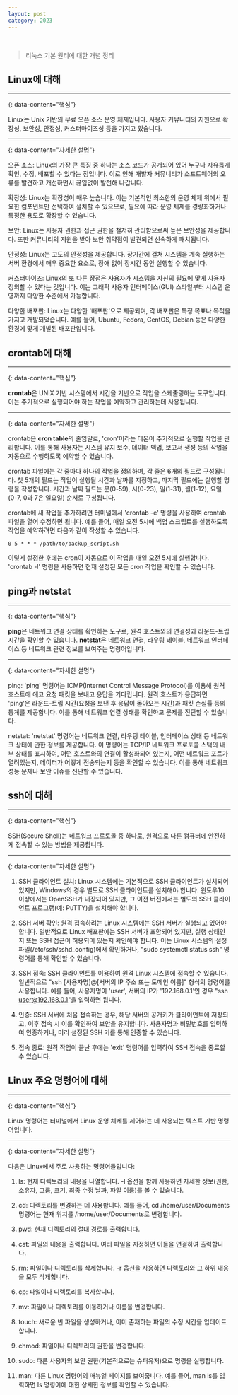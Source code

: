 ```yaml
---
layout: post
category: 2023
---
```


<br/>

> 리눅스 기본 원리에 대한 개념 정리


## Linux에 대해

---
{: data-content="핵심"}

Linux는 Unix 기반의 무료 오픈 소스 운영 체제입니다. 사용자 커뮤니티의 지원으로 확장성, 보안성, 안정성, 커스터마이즈성 등을 가지고 있습니다.

---
{: data-content="자세한 설명"}

오픈 소스: Linux의 가장 큰 특징 중 하나는 소스 코드가 공개되어 있어 누구나 자유롭게 확인, 수정, 배포할 수 있다는 점입니다. 이로 인해 개발자 커뮤니티가 소프트웨어의 오류를 발견하고 개선하면서 끊임없이 발전해 나갑니다.

확장성: Linux는 확장성이 매우 높습니다. 이는 기본적인 최소한의 운영 체제 위에서 필요한 컴포넌트만 선택하여 설치할 수 있으므로, 필요에 따라 운영 체제를 경량화하거나 특정한 용도로 확장할 수 있습니다.

보안: Linux는 사용자 권한과 접근 권한을 철저히 관리함으로써 높은 보안성을 제공합니다. 또한 커뮤니티의 지원을 받아 보안 취약점이 발견되면 신속하게 패치됩니다.

안정성: Linux는 고도의 안정성을 제공합니다. 장기간에 걸쳐 시스템을 계속 실행하는 서버 환경에서 매우 중요한 요소로, 장애 없이 장시간 동안 실행할 수 있습니다.

커스터마이즈: Linux의 또 다른 장점은 사용자가 시스템을 자신의 필요에 맞게 사용자 정의할 수 있다는 것입니다. 이는 그래픽 사용자 인터페이스(GUI) 스타일부터 시스템 운영까지 다양한 수준에서 가능합니다.

다양한 배포판: Linux는 다양한 '배포판'으로 제공되며, 각 배포판은 특정 목표나 목적을 가지고 개발되었습니다. 예를 들어, Ubuntu, Fedora, CentOS, Debian 등은 다양한 환경에 맞게 개발된 배포판입니다.


## crontab에 대해

---
{: data-content="핵심"}

**crontab**은 UNIX 기반 시스템에서 시간을 기반으로 작업을 스케줄링하는 도구입니다. 이는 주기적으로 실행되어야 하는 작업을 예약하고 관리하는데 사용됩니다.

---
{: data-content="자세한 설명"}

crontab은 **cron table**의 줄임말로, 'cron'이라는 데몬이 주기적으로 실행할 작업을 관리합니다. 이를 통해 사용자는 시스템 유지 보수, 데이터 백업, 보고서 생성 등의 작업을 자동으로 수행하도록 예약할 수 있습니다.

crontab 파일에는 각 줄마다 하나의 작업을 정의하며, 각 줄은 6개의 필드로 구성됩니다. 첫 5개의 필드는 작업이 실행될 시간과 날짜를 지정하고, 마지막 필드에는 실행할 명령을 작성합니다. 시간과 날짜 필드는 분(0-59), 시(0-23), 일(1-31), 월(1-12), 요일(0-7, 0과 7은 일요일) 순서로 구성됩니다.

crontab에 새 작업을 추가하려면 터미널에서 'crontab -e' 명령을 사용하여 crontab 파일을 열어 수정하면 됩니다. 예를 들어, 매일 오전 5시에 백업 스크립트를 실행하도록 작업을 예약하려면 다음과 같이 작성할 수 있습니다.

```
0 5 * * * /path/to/backup_script.sh
```

이렇게 설정한 후에는 cron이 자동으로 이 작업을 매일 오전 5시에 실행합니다. 'crontab -l' 명령을 사용하면 현재 설정된 모든 cron 작업을 확인할 수 있습니다.


## ping과 netstat 

---
{: data-content="핵심"}

**ping**은 네트워크 연결 상태를 확인하는 도구로, 원격 호스트와의 연결성과 라운드-트립 시간을 확인할 수 있습니다. **netstat**은 네트워크 연결, 라우팅 테이블, 네트워크 인터페이스 등 네트워크 관련 정보를 보여주는 명령어입니다.

---
{: data-content="자세한 설명"}

ping: 'ping' 명령어는 ICMP(Internet Control Message Protocol)를 이용해 원격 호스트에 에코 요청 패킷을 보내고 응답을 기다립니다. 원격 호스트가 응답하면 'ping'은 라운드-트립 시간(요청을 보낸 후 응답이 돌아오는 시간)과 패킷 손실률 등의 통계를 제공합니다. 이를 통해 네트워크 연결 상태를 확인하고 문제를 진단할 수 있습니다.

netstat: 'netstat' 명령어는 네트워크 연결, 라우팅 테이블, 인터페이스 상태 등 네트워크 상태에 관한 정보를 제공합니다. 이 명령어는 TCP/IP 네트워크 프로토콜 스택의 내부 상태를 표시하여, 어떤 호스트와의 연결이 활성화되어 있는지, 어떤 네트워크 포트가 열려있는지, 데이터가 어떻게 전송되는지 등을 확인할 수 있습니다. 이를 통해 네트워크 성능 문제나 보안 이슈를 진단할 수 있습니다.


## ssh에 대해 

---
{: data-content="핵심"}

SSH(Secure Shell)는 네트워크 프로토콜 중 하나로, 원격으로 다른 컴퓨터에 안전하게 접속할 수 있는 방법을 제공합니다.

---
{: data-content="자세한 설명"}

1. SSH 클라이언트 설치: Linux 시스템에는 기본적으로 SSH 클라이언트가 설치되어 있지만, Windows의 경우 별도로 SSH 클라이언트를 설치해야 합니다. 윈도우10 이상에서는 OpenSSH가 내장되어 있지만, 그 이전 버전에서는 별도의 SSH 클라이언트 프로그램(예: PuTTY)을 설치해야 합니다.

2. SSH 서버 확인: 원격 접속하려는 Linux 시스템에는 SSH 서버가 실행되고 있어야 합니다. 일반적으로 Linux 배포판에는 SSH 서버가 포함되어 있지만, 실행 상태인지 또는 SSH 접근이 허용되어 있는지 확인해야 합니다. 이는 Linux 시스템의 설정 파일(/etc/ssh/sshd_config)에서 확인하거나, "sudo systemctl status ssh" 명령어를 통해 확인할 수 있습니다.

3. SSH 접속: SSH 클라이언트를 이용하여 원격 Linux 시스템에 접속할 수 있습니다. 일반적으로 "ssh [사용자명]@[서버의 IP 주소 또는 도메인 이름]" 형식의 명령어를 사용합니다. 예를 들어, 사용자명이 'user', 서버의 IP가 '192.168.0.1'인 경우 "ssh user@192.168.0.1"을 입력하면 됩니다.

4. 인증: SSH 서버에 처음 접속하는 경우, 해당 서버의 공개키가 클라이언트에 저장되고, 이후 접속 시 이를 확인하여 보안을 유지합니다. 사용자명과 비밀번호를 입력하여 인증하거나, 미리 설정된 SSH 키를 통해 인증할 수 있습니다.

5. 접속 종료: 원격 작업이 끝난 후에는 'exit' 명령어를 입력하여 SSH 접속을 종료할 수 있습니다.


## Linux 주요 명령어에 대해

---
{: data-content="핵심"}

Linux 명령어는 터미널에서 Linux 운영 체제를 제어하는 데 사용되는 텍스트 기반 명령어입니다.

---
{: data-content="자세한 설명"}

다음은 Linux에서 주로 사용하는 명령어들입니다:

1. ls: 현재 디렉토리의 내용을 나열합니다. -l 옵션을 함께 사용하면 자세한 정보(권한, 소유자, 그룹, 크기, 최종 수정 날짜, 파일 이름)를 볼 수 있습니다. 

2. cd: 디렉토리를 변경하는 데 사용합니다. 예를 들어, cd /home/user/Documents 명령어는 현재 위치를 /home/user/Documents로 변경합니다.

3. pwd: 현재 디렉토리의 절대 경로를 출력합니다.

4. cat: 파일의 내용을 출력합니다. 여러 파일을 지정하면 이들을 연결하여 출력합니다.

5. rm: 파일이나 디렉토리를 삭제합니다. -r 옵션을 사용하면 디렉토리와 그 하위 내용을 모두 삭제합니다.

6. cp: 파일이나 디렉토리를 복사합니다.

7. mv: 파일이나 디렉토리를 이동하거나 이름을 변경합니다.

8. touch: 새로운 빈 파일을 생성하거나, 이미 존재하는 파일의 수정 시간을 업데이트합니다.

9. chmod: 파일이나 디렉토리의 권한을 변경합니다.

10. sudo: 다른 사용자의 보안 권한(기본적으로는 슈퍼유저)으로 명령을 실행합니다.

11. man: 다른 Linux 명령어의 매뉴얼 페이지를 보여줍니다. 예를 들어, man ls를 입력하면 ls 명령어에 대한 상세한 정보를 확인할 수 있습니다.